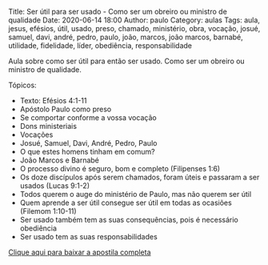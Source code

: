 Title: Ser útil para ser usado - Como ser um obreiro ou ministro de qualidade
Date: 2020-06-14 18:00
Author: paulo
Category: aulas
Tags: aula, jesus, efésios, útil, usado, preso, chamado, ministério, obra, vocação, josué, samuel, davi, andré, pedro, paulo, joão, marcos, joão marcos, barnabé, utilidade, fidelidade, líder, obediência, responsabilidade

Aula sobre como ser útil para então ser usado. Como ser um obreiro ou ministro de qualidade.

Tópicos:

- Texto: Efésios 4:1-11
- Apóstolo Paulo como preso
- Se comportar conforme a vossa vocação
- Dons ministeriais
- Vocações
- Josué, Samuel, Davi, André, Pedro, Paulo
- O que estes homens tinham em comum?
- João Marcos e Barnabé
- O processo divino é seguro, bom e completo (Filipenses 1:6)
- Os doze discípulos após serem chamados, foram úteis e passaram a ser usados (Lucas 9:1-2)
- Todos querem o auge do ministério de Paulo, mas não querem ser útil
- Quem aprende a ser útil consegue ser útil em todas as ocasiões (Filemom 1:10-11)
- Ser usado também tem as suas consequências, pois é necessário obediência
- Ser usado tem as suas responsabilidades


[Clique aqui para baixar a apostila completa](https://www.dropbox.com/s/76fvtltbdcxmfjj/Aula%20EBD%20-%20Ser%20%C3%BAtil%20para%20ser%20usado%20-%2014_06_2020.pdf?dl=1)